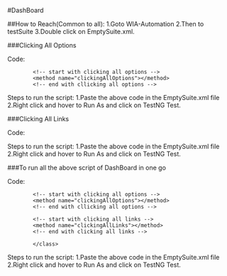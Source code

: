 #DashBoard

##How to Reach(Common to all):
1.Goto WIA-Automation
2.Then to testSuite
3.Double click on EmptySuite.xml.

###Clicking All Options

Code:

<?xml version="1.0" encoding="UTF-8" ?>
<!DOCTYPE suite SYSTEM "http://testng.org/testng-1.0.dtd" >
<suite name="TestSuite">
	<test name="Demo">
<classes>

<class name="TestScripts.DashBoard">
			
			<!-- start with clicking all options -->
			<method name="clickingAllOptions"></method>
			<!-- end with cllicking all options -->

</class>

</classes>

</test>
</suite>


Steps to run the script:
1.Paste the above code in the EmptySuite.xml file
2.Right click and hover to Run As and click on TestNG Test.

###Clicking All Links

Code:

<?xml version="1.0" encoding="UTF-8" ?>
<!DOCTYPE suite SYSTEM "http://testng.org/testng-1.0.dtd" >
<suite name="TestSuite">
	<test name="Demo">
<classes>

<class name="TestScripts.DashBoard">
            <!-- start with clicking all links -->
			<method name="clickingAllLinks"></method>
			<!-- end with clicking all links -->
</class>

</classes>

</test>
</suite>


Steps to run the script:
1.Paste the above code in the EmptySuite.xml file
2.Right click and hover to Run As and click on TestNG Test.

###To run all the above script of DashBoard in one go

Code:

<?xml version="1.0" encoding="UTF-8" ?>
<!DOCTYPE suite SYSTEM "http://testng.org/testng-1.0.dtd" >
<suite name="TestSuite">
	<test name="Demo">
<classes>

<class name="TestScripts.DashBoard">

            <!-- start with clicking all options -->
			<method name="clickingAllOptions"></method>
			<!-- end with cllicking all options -->
			
			<!-- start with clicking all links -->
			<method name="clickingAllLinks"></method>
			<!-- end with clicking all links -->
						
			</class>
</classes>

</test>
</suite>


Steps to run the script:
1.Paste the above code in the EmptySuite.xml file
2.Right click and hover to Run As and click on TestNG Test.

